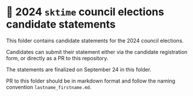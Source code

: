 # :postbox: 2024 `sktime` council elections candidate statements

This folder contains candidate statements for the 2024 council elections.

Candidates can submit their statement either via the candidate registration form, or directly as a PR to this repository.

The statements are finalized on September 24 in this folder.

PR to this folder should be in markdown format and follow the naming convention `lastname_firstname.md`.
